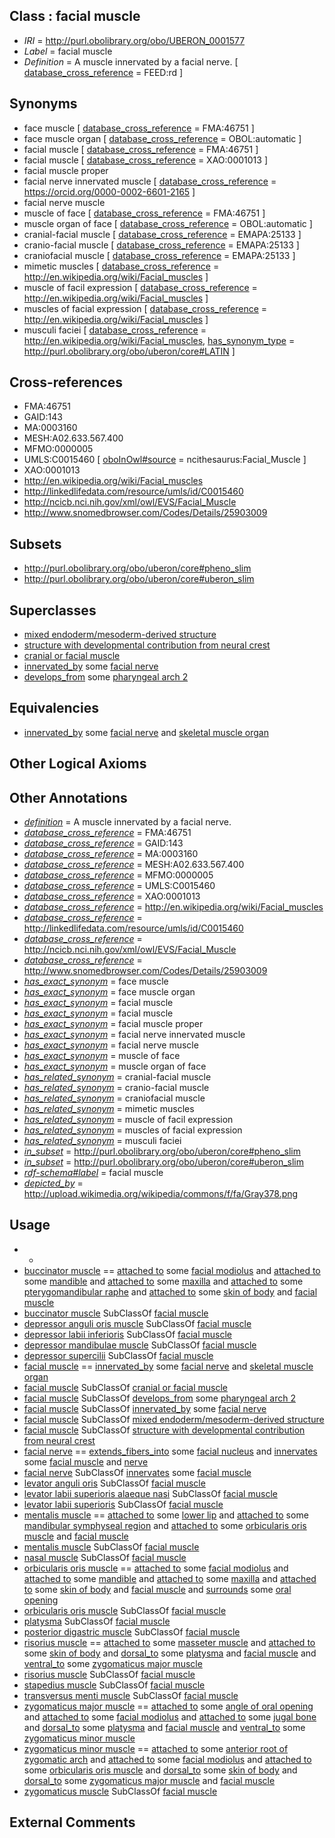 
## Class : facial muscle

 * *IRI* = http://purl.obolibrary.org/obo/UBERON_0001577
 * *Label* = facial muscle
 * *Definition* = A muscle innervated by a facial nerve. [ [database_cross_reference](../../ef/oboInOwl#hasDbXref.md) = FEED:rd ]

## Synonyms

 * face muscle [ [database_cross_reference](../../ef/oboInOwl#hasDbXref.md) = FMA:46751 ]
 * face muscle organ [ [database_cross_reference](../../ef/oboInOwl#hasDbXref.md) = OBOL:automatic ]
 * facial muscle [ [database_cross_reference](../../ef/oboInOwl#hasDbXref.md) = FMA:46751 ]
 * facial muscle [ [database_cross_reference](../../ef/oboInOwl#hasDbXref.md) = XAO:0001013 ]
 * facial muscle proper
 * facial nerve innervated muscle [ [database_cross_reference](../../ef/oboInOwl#hasDbXref.md) = https://orcid.org/0000-0002-6601-2165 ]
 * facial nerve muscle
 * muscle of face [ [database_cross_reference](../../ef/oboInOwl#hasDbXref.md) = FMA:46751 ]
 * muscle organ of face [ [database_cross_reference](../../ef/oboInOwl#hasDbXref.md) = OBOL:automatic ]
 * cranial-facial muscle [ [database_cross_reference](../../ef/oboInOwl#hasDbXref.md) = EMAPA:25133 ]
 * cranio-facial muscle [ [database_cross_reference](../../ef/oboInOwl#hasDbXref.md) = EMAPA:25133 ]
 * craniofacial muscle [ [database_cross_reference](../../ef/oboInOwl#hasDbXref.md) = EMAPA:25133 ]
 * mimetic muscles [ [database_cross_reference](../../ef/oboInOwl#hasDbXref.md) = http://en.wikipedia.org/wiki/Facial_muscles ]
 * muscle of facil expression [ [database_cross_reference](../../ef/oboInOwl#hasDbXref.md) = http://en.wikipedia.org/wiki/Facial_muscles ]
 * muscles of facial expression [ [database_cross_reference](../../ef/oboInOwl#hasDbXref.md) = http://en.wikipedia.org/wiki/Facial_muscles ]
 * musculi faciei [ [database_cross_reference](../../ef/oboInOwl#hasDbXref.md) = http://en.wikipedia.org/wiki/Facial_muscles, [has_synonym_type](../../pe/oboInOwl#hasSynonymType.md) = http://purl.obolibrary.org/obo/uberon/core#LATIN ]

## Cross-references

 * FMA:46751
 * GAID:143
 * MA:0003160
 * MESH:A02.633.567.400
 * MFMO:0000005
 * UMLS:C0015460 [ [oboInOwl#source](../../ce/oboInOwl#source.md) = ncithesaurus:Facial_Muscle ]
 * XAO:0001013
 * http://en.wikipedia.org/wiki/Facial_muscles
 * http://linkedlifedata.com/resource/umls/id/C0015460
 * http://ncicb.nci.nih.gov/xml/owl/EVS/Facial_Muscle
 * http://www.snomedbrowser.com/Codes/Details/25903009

## Subsets

 * http://purl.obolibrary.org/obo/uberon/core#pheno_slim
 * http://purl.obolibrary.org/obo/uberon/core#uberon_slim

## Superclasses

 * [mixed endoderm/mesoderm-derived structure](../../UBERON/77/UBERON_0000077.md)
 * [structure with developmental contribution from neural crest](../../UBERON/14/UBERON_0010314.md)
 * [cranial or facial muscle](../../UBERON/89/UBERON_0015789.md)
 * [innervated_by](../../RO/05/RO_0002005.md) some [facial nerve](../../UBERON/47/UBERON_0001647.md)
 * [develops_from](../../RO/02/RO_0002202.md) some [pharyngeal arch 2](../../UBERON/66/UBERON_0003066.md)

## Equivalencies

 * [innervated_by](../../RO/05/RO_0002005.md) some [facial nerve](../../UBERON/47/UBERON_0001647.md) and [skeletal muscle organ](../../UBERON/92/UBERON_0014892.md)

## Other Logical Axioms


## Other Annotations

 * *[definition](../../IAO/15/IAO_0000115.md)* = A muscle innervated by a facial nerve.
 * *[database_cross_reference](../../ef/oboInOwl#hasDbXref.md)* = FMA:46751
 * *[database_cross_reference](../../ef/oboInOwl#hasDbXref.md)* = GAID:143
 * *[database_cross_reference](../../ef/oboInOwl#hasDbXref.md)* = MA:0003160
 * *[database_cross_reference](../../ef/oboInOwl#hasDbXref.md)* = MESH:A02.633.567.400
 * *[database_cross_reference](../../ef/oboInOwl#hasDbXref.md)* = MFMO:0000005
 * *[database_cross_reference](../../ef/oboInOwl#hasDbXref.md)* = UMLS:C0015460
 * *[database_cross_reference](../../ef/oboInOwl#hasDbXref.md)* = XAO:0001013
 * *[database_cross_reference](../../ef/oboInOwl#hasDbXref.md)* = http://en.wikipedia.org/wiki/Facial_muscles
 * *[database_cross_reference](../../ef/oboInOwl#hasDbXref.md)* = http://linkedlifedata.com/resource/umls/id/C0015460
 * *[database_cross_reference](../../ef/oboInOwl#hasDbXref.md)* = http://ncicb.nci.nih.gov/xml/owl/EVS/Facial_Muscle
 * *[database_cross_reference](../../ef/oboInOwl#hasDbXref.md)* = http://www.snomedbrowser.com/Codes/Details/25903009
 * *[has_exact_synonym](../../ym/oboInOwl#hasExactSynonym.md)* = face muscle
 * *[has_exact_synonym](../../ym/oboInOwl#hasExactSynonym.md)* = face muscle organ
 * *[has_exact_synonym](../../ym/oboInOwl#hasExactSynonym.md)* = facial muscle
 * *[has_exact_synonym](../../ym/oboInOwl#hasExactSynonym.md)* = facial muscle
 * *[has_exact_synonym](../../ym/oboInOwl#hasExactSynonym.md)* = facial muscle proper
 * *[has_exact_synonym](../../ym/oboInOwl#hasExactSynonym.md)* = facial nerve innervated muscle
 * *[has_exact_synonym](../../ym/oboInOwl#hasExactSynonym.md)* = facial nerve muscle
 * *[has_exact_synonym](../../ym/oboInOwl#hasExactSynonym.md)* = muscle of face
 * *[has_exact_synonym](../../ym/oboInOwl#hasExactSynonym.md)* = muscle organ of face
 * *[has_related_synonym](../../ym/oboInOwl#hasRelatedSynonym.md)* = cranial-facial muscle
 * *[has_related_synonym](../../ym/oboInOwl#hasRelatedSynonym.md)* = cranio-facial muscle
 * *[has_related_synonym](../../ym/oboInOwl#hasRelatedSynonym.md)* = craniofacial muscle
 * *[has_related_synonym](../../ym/oboInOwl#hasRelatedSynonym.md)* = mimetic muscles
 * *[has_related_synonym](../../ym/oboInOwl#hasRelatedSynonym.md)* = muscle of facil expression
 * *[has_related_synonym](../../ym/oboInOwl#hasRelatedSynonym.md)* = muscles of facial expression
 * *[has_related_synonym](../../ym/oboInOwl#hasRelatedSynonym.md)* = musculi faciei
 * *[in_subset](../../et/oboInOwl#inSubset.md)* = http://purl.obolibrary.org/obo/uberon/core#pheno_slim
 * *[in_subset](../../et/oboInOwl#inSubset.md)* = http://purl.obolibrary.org/obo/uberon/core#uberon_slim
 * *[rdf-schema#label](../../el/rdf-schema#label.md)* = facial muscle
 * *[depicted_by](../../depicted/by/depicted_by.md)* = http://upload.wikimedia.org/wikipedia/commons/f/fa/Gray378.png

## Usage

 * -
 * [buccinator muscle](../../UBERON/82/UBERON_0001582.md) == [attached to](../../RO/71/RO_0002371.md) some [facial modiolus](../../UBERON/86/UBERON_0011386.md) and [attached to](../../RO/71/RO_0002371.md) some [mandible](../../UBERON/84/UBERON_0001684.md) and [attached to](../../RO/71/RO_0002371.md) some [maxilla](../../UBERON/97/UBERON_0002397.md) and [attached to](../../RO/71/RO_0002371.md) some [pterygomandibular raphe](../../UBERON/49/UBERON_0011349.md) and [attached to](../../RO/71/RO_0002371.md) some [skin of body](../../UBERON/97/UBERON_0002097.md) and [facial muscle](../../UBERON/77/UBERON_0001577.md)
 * [buccinator muscle](../../UBERON/82/UBERON_0001582.md) SubClassOf [facial muscle](../../UBERON/77/UBERON_0001577.md)
 * [depressor anguli oris muscle](../../UBERON/97/UBERON_0008597.md) SubClassOf [facial muscle](../../UBERON/77/UBERON_0001577.md)
 * [depressor labii inferioris](../../UBERON/81/UBERON_0001581.md) SubClassOf [facial muscle](../../UBERON/77/UBERON_0001577.md)
 * [depressor mandibulae muscle](../../UBERON/47/UBERON_0011647.md) SubClassOf [facial muscle](../../UBERON/77/UBERON_0001577.md)
 * [depressor supercilii](../../UBERON/91/UBERON_0008591.md) SubClassOf [facial muscle](../../UBERON/77/UBERON_0001577.md)
 * [facial muscle](../../UBERON/77/UBERON_0001577.md) == [innervated_by](../../RO/05/RO_0002005.md) some [facial nerve](../../UBERON/47/UBERON_0001647.md) and [skeletal muscle organ](../../UBERON/92/UBERON_0014892.md)
 * [facial muscle](../../UBERON/77/UBERON_0001577.md) SubClassOf [cranial or facial muscle](../../UBERON/89/UBERON_0015789.md)
 * [facial muscle](../../UBERON/77/UBERON_0001577.md) SubClassOf [develops_from](../../RO/02/RO_0002202.md) some [pharyngeal arch 2](../../UBERON/66/UBERON_0003066.md)
 * [facial muscle](../../UBERON/77/UBERON_0001577.md) SubClassOf [innervated_by](../../RO/05/RO_0002005.md) some [facial nerve](../../UBERON/47/UBERON_0001647.md)
 * [facial muscle](../../UBERON/77/UBERON_0001577.md) SubClassOf [mixed endoderm/mesoderm-derived structure](../../UBERON/77/UBERON_0000077.md)
 * [facial muscle](../../UBERON/77/UBERON_0001577.md) SubClassOf [structure with developmental contribution from neural crest](../../UBERON/14/UBERON_0010314.md)
 * [facial nerve](../../UBERON/47/UBERON_0001647.md) == [extends_fibers_into](../../core#extends/to/core#extends_fibers_into.md) some [facial nucleus](../../UBERON/27/UBERON_0000127.md) and [innervates](../../RO/34/RO_0002134.md) some [facial muscle](../../UBERON/77/UBERON_0001577.md) and [nerve](../../UBERON/21/UBERON_0001021.md)
 * [facial nerve](../../UBERON/47/UBERON_0001647.md) SubClassOf [innervates](../../RO/34/RO_0002134.md) some [facial muscle](../../UBERON/77/UBERON_0001577.md)
 * [levator anguli oris](../../UBERON/95/UBERON_0008595.md) SubClassOf [facial muscle](../../UBERON/77/UBERON_0001577.md)
 * [levator labii superioris alaeque nasi](../../UBERON/92/UBERON_0008592.md) SubClassOf [facial muscle](../../UBERON/77/UBERON_0001577.md)
 * [levator labii superioris](../../UBERON/80/UBERON_0001580.md) SubClassOf [facial muscle](../../UBERON/77/UBERON_0001577.md)
 * [mentalis muscle](../../UBERON/96/UBERON_0008596.md) == [attached to](../../RO/71/RO_0002371.md) some [lower lip](../../UBERON/35/UBERON_0001835.md) and [attached to](../../RO/71/RO_0002371.md) some [mandibular symphyseal region](../../UBERON/42/UBERON_0018542.md) and [attached to](../../RO/71/RO_0002371.md) some [orbicularis oris muscle](../../UBERON/33/UBERON_0010933.md) and [facial muscle](../../UBERON/77/UBERON_0001577.md)
 * [mentalis muscle](../../UBERON/96/UBERON_0008596.md) SubClassOf [facial muscle](../../UBERON/77/UBERON_0001577.md)
 * [nasal muscle](../../UBERON/22/UBERON_0008522.md) SubClassOf [facial muscle](../../UBERON/77/UBERON_0001577.md)
 * [orbicularis oris muscle](../../UBERON/33/UBERON_0010933.md) == [attached to](../../RO/71/RO_0002371.md) some [facial modiolus](../../UBERON/86/UBERON_0011386.md) and [attached to](../../RO/71/RO_0002371.md) some [mandible](../../UBERON/84/UBERON_0001684.md) and [attached to](../../RO/71/RO_0002371.md) some [maxilla](../../UBERON/97/UBERON_0002397.md) and [attached to](../../RO/71/RO_0002371.md) some [skin of body](../../UBERON/97/UBERON_0002097.md) and [facial muscle](../../UBERON/77/UBERON_0001577.md) and [surrounds](../../RO/21/RO_0002221.md) some [oral opening](../../UBERON/66/UBERON_0000166.md)
 * [orbicularis oris muscle](../../UBERON/33/UBERON_0010933.md) SubClassOf [facial muscle](../../UBERON/77/UBERON_0001577.md)
 * [platysma](../../UBERON/67/UBERON_0005467.md) SubClassOf [facial muscle](../../UBERON/77/UBERON_0001577.md)
 * [posterior digastric muscle](../../UBERON/44/UBERON_0010944.md) SubClassOf [facial muscle](../../UBERON/77/UBERON_0001577.md)
 * [risorius muscle](../../UBERON/98/UBERON_0008598.md) == [attached to](../../RO/71/RO_0002371.md) some [masseter muscle](../../UBERON/97/UBERON_0001597.md) and [attached to](../../RO/71/RO_0002371.md) some [skin of body](../../UBERON/97/UBERON_0002097.md) and [dorsal_to](../../BSPO/98/BSPO_0000098.md) some [platysma](../../UBERON/67/UBERON_0005467.md) and [facial muscle](../../UBERON/77/UBERON_0001577.md) and [ventral_to](../../BSPO/02/BSPO_0000102.md) some [zygomaticus major muscle](../../UBERON/93/UBERON_0008593.md)
 * [risorius muscle](../../UBERON/98/UBERON_0008598.md) SubClassOf [facial muscle](../../UBERON/77/UBERON_0001577.md)
 * [stapedius muscle](../../UBERON/99/UBERON_0001599.md) SubClassOf [facial muscle](../../UBERON/77/UBERON_0001577.md)
 * [transversus menti muscle](../../UBERON/09/UBERON_0008609.md) SubClassOf [facial muscle](../../UBERON/77/UBERON_0001577.md)
 * [zygomaticus major muscle](../../UBERON/93/UBERON_0008593.md) == [attached to](../../RO/71/RO_0002371.md) some [angle of oral opening](../../UBERON/49/UBERON_0018149.md) and [attached to](../../RO/71/RO_0002371.md) some [facial modiolus](../../UBERON/86/UBERON_0011386.md) and [attached to](../../RO/71/RO_0002371.md) some [jugal bone](../../UBERON/83/UBERON_0001683.md) and [dorsal_to](../../BSPO/98/BSPO_0000098.md) some [platysma](../../UBERON/67/UBERON_0005467.md) and [facial muscle](../../UBERON/77/UBERON_0001577.md) and [ventral_to](../../BSPO/02/BSPO_0000102.md) some [zygomaticus minor muscle](../../UBERON/94/UBERON_0008594.md)
 * [zygomaticus minor muscle](../../UBERON/94/UBERON_0008594.md) == [attached to](../../RO/71/RO_0002371.md) some [anterior root of zygomatic arch](../../UBERON/65/UBERON_0018265.md) and [attached to](../../RO/71/RO_0002371.md) some [facial modiolus](../../UBERON/86/UBERON_0011386.md) and [attached to](../../RO/71/RO_0002371.md) some [orbicularis oris muscle](../../UBERON/33/UBERON_0010933.md) and [dorsal_to](../../BSPO/98/BSPO_0000098.md) some [skin of body](../../UBERON/97/UBERON_0002097.md) and [dorsal_to](../../BSPO/98/BSPO_0000098.md) some [zygomaticus major muscle](../../UBERON/93/UBERON_0008593.md) and [facial muscle](../../UBERON/77/UBERON_0001577.md)
 * [zygomaticus muscle](../../UBERON/37/UBERON_0010437.md) SubClassOf [facial muscle](../../UBERON/77/UBERON_0001577.md)

## External Comments

